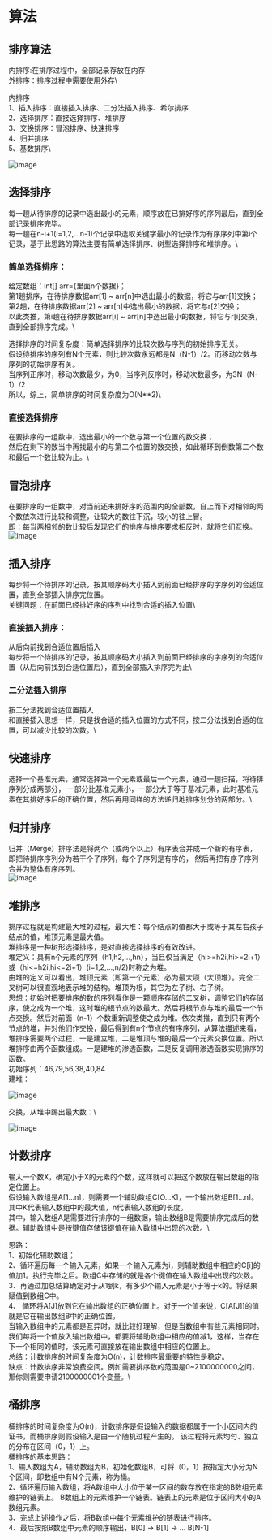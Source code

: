 # 算法
## 排序算法
内排序:在排序过程中，全部记录存放在内存\
外排序：排序过程中需要使用外存\

内排序\
1、插入排序：直接插入排序、二分法插入排序、希尔排序\
2、选择排序：直接选择排序、堆排序\
3、交换排序：冒泡排序、快速排序\
4、归并排序\
5、基数排序\

![image](https://user-images.githubusercontent.com/30895025/207545506-93f14fde-bd45-4731-99e0-4727bac1a790.png)

## 选择排序
每一趟从待排序的记录中选出最小的元素，顺序放在已排好序的序列最后，直到全部记录排序完毕。\
每一趟在n-i+1(i=1,2,...n-1)个记录中选取关键字最小的记录作为有序序列中第i个记录，基于此思路的算法主要有简单选择排序、树型选择排序和堆排序。\

### 简单选择排序：
给定数组：int[] arr={里面n个数据}；\
第1趟排序，在待排序数据arr[1] ~ arr[n]中选出最小的数据，将它与arr[1]交换；\
第2趟，在待排序数据arr[2] ~ arr[n]中选出最小的数据，将它与r[2]交换；\
以此类推，第i趟在待排序数据arr[i] ~ arr[n]中选出最小的数据，将它与r[i]交换，直到全部排序完成。\

选择排序的时间复杂度：简单选择排序的比较次数与序列的初始排序无关。\
假设待排序的序列有N个元素，则比较次数永远都是N（N-1）/2。而移动次数与序列的初始排序有关。\
当序列正序时，移动次数最少，为0，当序列反序时，移动次数最多，为3N（N-1）/2\
所以，综上，简单排序的时间复杂度为O(N**2)\

### 直接选择排序
在要排序的一组数中，选出最小的一个数与第一个位置的数交换；\
然后在剩下的数当中再找最小的与第二个位置的数交换，如此循环到倒数第二个数和最后一个数比较为止。\


## 冒泡排序
在要排序的一组数中，对当前还未排好序的范围内的全部数，自上而下对相邻的两个数依次进行比较和调整，让较大的数往下沉，较小的往上冒。\
即：每当两相邻的数比较后发现它们的排序与排序要求相反时，就将它们互换。\
![image](https://user-images.githubusercontent.com/30895025/207590479-9f1bcb4a-513c-476e-a23c-8370863ddbf1.png)

## 插入排序
每步将一个待排序的记录，按其顺序码大小插入到前面已经排序的字序列的合适位置，直到全部插入排序完位置。\
关键问题：在前面已经排好序的序列中找到合适的插入位置\

### 直接插入排序：
从后向前找到合适位置后插入\
每步将一个待排序的记录，按其顺序码大小插入到前面已经排序的字序列的合适位置（从后向前找到合适位置后），直到全部插入排序完为止\

### 二分法插入排序
按二分法找到合适位置插入\
和直接插入思想一样，只是找合适的插入位置的方式不同，按二分法找到合适的位置，可以减少比较的次数。\


## 快速排序
选择一个基准元素，通常选择第一个元素或最后一个元素，通过一趟扫描，将待排序列分成两部分，
一部分比基准元素小，一部分大于等于基准元素，此时基准元素在其排好序后的正确位置，然后再用同样的方法递归地排序划分的两部分。\

## 归并排序
归并（Merge）排序法是将两个（或两个以上）有序表合并成一个新的有序表，即把待排序序列分为若干个子序列，每个子序列是有序的，
然后再把有序子序列合并为整体有序序列。\
![image](https://user-images.githubusercontent.com/30895025/207598871-e0234469-ca58-4a40-ad7b-60a793bac3b4.png)

## 堆排序
排序过程就是构建最大堆的过程，最大堆：每个结点的值都大于或等于其左右孩子结点的值，堆顶元素是最大值。\
堆排序是一种树形选择排序，是对直接选择排序的有效改进。\
堆定义：具有n个元素的序列（h1,h2,...,hn），当且仅当满足（hi>=h2i,hi>=2i+1）或（hi<=h2i,hi<=2i+1）(i=1,2,...,n/2)时称之为堆。\
由堆的定义可以看出，堆顶元素（即第一个元素）必为最大项（大顶堆）。完全二叉树可以很直观地表示堆的结构。堆顶为根，其它为左子树、右子树。\
思想：初始时把要排序的数的序列看作是一颗顺序存储的二叉树，调整它们的存储序，使之成为一个堆，这时堆的根节点的数最大。然后将根节点与堆的最后一个节点交换。然后对前面（n-1）个数重新调整使之成为堆。依次类推，直到只有两个节点的堆，并对他们作交换，最后得到有n个节点的有序序列，从算法描述来看，堆排序需要两个过程，一是建立堆，二是堆顶与堆的最后一个元素交换位置。所以堆排序由两个函数组成。一是建堆的渗透函数，二是反复调用渗透函数实现排序的函数。\
初始序列：46,79,56,38,40,84\
建堆：

![image](https://user-images.githubusercontent.com/30895025/207603593-26a61af1-19e3-4e48-9f42-f2b1bb336688.png)

交换，从堆中踢出最大数：\

![image](https://user-images.githubusercontent.com/30895025/207603885-5bcfcfc3-af8f-49b6-bd1f-ab910c1757ca.png)

## 计数排序
输入一个数X，确定小于X的元素的个数，这样就可以把这个数放在输出数组的指定位置上。\
假设输入数组是A[1...n]，则需要一个辅助数组C[O...K]，一个输出数组B[1...n]。其中K代表输入数组中的最大值，n代表输入数组的长度。\
其中，输入数组A是需要进行排序的一组数据，输出数组B是需要排序完成后的数据。辅助数组中是按键值存储该键值在输入数组中出现的次数。\

思路：\
1、初始化辅助数组；\
2、循环遍历每一个输入元素，如果一个输入元素为i，则辅助数组中相应的C[i]的值加1。执行完毕之后。数组C中存储的就是各个键值在输入数组中出现的次数。\
3、再通过加总结算确定对于从1到k，有多少个输入元素是小于等于k的。将结果赋值到数组C中。\
4、
循环将A[J]放到它在输出数组的正确位置上。对于一个值来说，C[A[J]]的值就是它在输出数组B中的正确位置。\
当输入数组中的元素都是互异时，就比较好理解，但是当数组中有些元素相同时。\
我们每将一个值放入输出数组中，都要将辅助数组中相应的值减1，这样，当存在下一个相同的值时，该元素可直接放在输出数组中相应的位置上。\
总结：计数排序的时间复杂度为O(n)，计数排序最重要的特性是稳定。\
缺点：计数排序非常浪费空间。例如需要排序数的范围是0~2100000000之间，那你则需要申请2100000001个变量。\

## 桶排序
桶排序的时间复杂度为O(n)，计数排序是假设输入的数据都属于一个小区间内的证书，而桶排序则假设输入是由一个随机过程产生的。
该过程将元素均匀、独立的分布在区间（0，1）上。\
桶排序的基本思路：\
1、输入数组为A，辅助数组为B，初始化数组B，可将（0，1）按指定大小分为N个区间，即数组中有N个元素，称为桶。\
2、循环遍历输入数组，将A数组中大小位于某一区间的数存放在指定的B数组元素维护的链表上。
B数组上的元素维护一个链表。链表上的元素是位于区间大小的A数组元素。\
3、完成上述操作之后，将B数组中每个元素维护的链表进行排序。\
4、最后按照B数组中元素的顺序输出，B[0] -> B[1] -> ... B[N-1]

##


